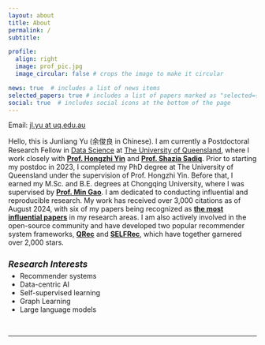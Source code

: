 ```yaml
---
layout: about
title: About
permalink: /
subtitle:

profile:
  align: right
  image: prof_pic.jpg
  image_circular: false # crops the image to make it circular

news: true  # includes a list of news items
selected_papers: true # includes a list of papers marked as "selected={true}"
social: true  # includes social icons at the bottom of the page
---
```

Email: <a href="">jl.yu at uq.edu.au</a> 

Hello, this is Junliang Yu (余俊良 in Chinese). I am currently a Postdoctoral Research Fellow in [Data Science](https://itee.uq.edu.au/data-science) at [The University of Queensland](https://www.uq.edu.au/), where I work closely with [**Prof. Hongzhi Yin**](https://sites.google.com/view/hongzhi-yin/home) and [**Prof. Shazia Sadiq**](https://scholar.google.com/citations?user=1Jo0EmIAAAAJ&hl=en). Prior to starting my postdoc in 2023, I completed my PhD degree at The University of Queensland under the supervision of Prof. Hongzhi Yin. Before that, I earned my M.Sc. and B.E. degrees at Chongqing University, where I was supervised by [**Prof. Min Gao**](http://www.cse.cqu.edu.cn/info/2095/7111.htm). I am dedicated to conducting influential and reproducible research. My work has received over 3,000 citations as of August 2024, with six of my papers being recognized as [**the most influential papers**](https://www.paperdigest.org/2024/05/most-influential-sigir-papers-2024-05/) in my research areas. I am also actively involved in the open-source community and have developed two popular recommender system frameworks, [**QRec**](https://github.com/Coder-Yu/QRec) and [**SELFRec**](https://github.com/Coder-Yu/SELFRec), which have together garnered over 2,000 stars. 

<h5 style="margin-bottom: 5px; font-size: 1.1rem"><b>Research Interests</b></h5>
<ul style="margin-top: 5px;">
  <li>Recommender systems</li>
  <li>Data-centric AI</li>
  <li>Self-supervised learning</li>
  <li>Graph Learning</li>
  <li>Large language models</li>
</ul>


<br>
<hr>
